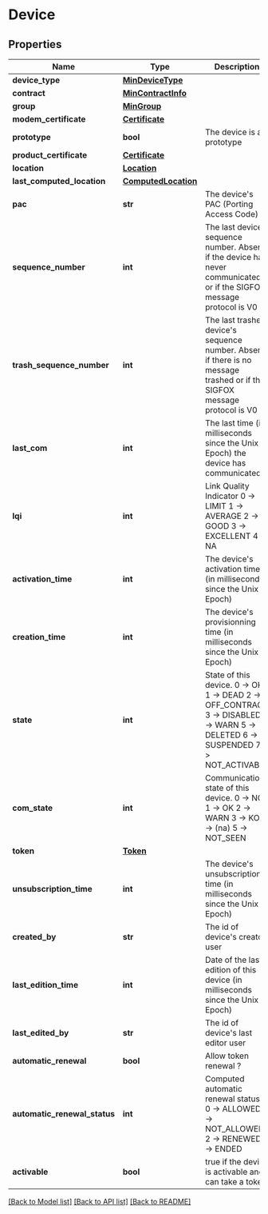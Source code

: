 # Device

## Properties
Name | Type | Description | Notes
------------ | ------------- | ------------- | -------------
**device_type** | [**MinDeviceType**](MinDeviceType.md) |  | [optional] 
**contract** | [**MinContractInfo**](MinContractInfo.md) |  | [optional] 
**group** | [**MinGroup**](MinGroup.md) |  | [optional] 
**modem_certificate** | [**Certificate**](Certificate.md) |  | [optional] 
**prototype** | **bool** | The device is a prototype | [optional] 
**product_certificate** | [**Certificate**](Certificate.md) |  | [optional] 
**location** | [**Location**](Location.md) |  | [optional] 
**last_computed_location** | [**ComputedLocation**](ComputedLocation.md) |  | [optional] 
**pac** | **str** | The device&#x27;s PAC (Porting Access Code) | 
**sequence_number** | **int** | The last device&#x27;s sequence number. Absent if the device has never communicated or if the SIGFOX message protocol is V0  | [optional] 
**trash_sequence_number** | **int** | The last trashed device&#x27;s sequence number. Absent if there is no message trashed or if the SIGFOX message protocol is V0  | [optional] 
**last_com** | **int** | The last time (in milliseconds since the Unix Epoch) the device has communicated | [optional] 
**lqi** | **int** | Link Quality Indicator 0 -&gt; LIMIT 1 -&gt; AVERAGE 2 -&gt; GOOD 3 -&gt; EXCELLENT 4 -&gt; NA  | [optional] 
**activation_time** | **int** | The device&#x27;s activation time (in milliseconds since the Unix Epoch) | [optional] 
**creation_time** | **int** | The device&#x27;s provisionning time (in milliseconds since the Unix Epoch) | 
**state** | **int** | State of this device. 0 -&gt; OK 1 -&gt; DEAD 2 -&gt; OFF_CONTRACT 3 -&gt; DISABLED 4 -&gt; WARN 5 -&gt; DELETED 6 -&gt; SUSPENDED 7 -&gt; NOT_ACTIVABLE  | 
**com_state** | **int** | Communication state of this device. 0 -&gt; NO 1 -&gt; OK 2 -&gt; WARN 3 -&gt; KO 4 -&gt; (na) 5 -&gt; NOT_SEEN  | 
**token** | [**Token**](Token.md) |  | [optional] 
**unsubscription_time** | **int** | The device&#x27;s unsubscription time (in milliseconds since the Unix Epoch) | [optional] 
**created_by** | **str** | The id of device&#x27;s creator user | [optional] 
**last_edition_time** | **int** | Date of the last edition of this device (in milliseconds since the Unix Epoch) | [optional] 
**last_edited_by** | **str** | The id of device&#x27;s last editor user | [optional] 
**automatic_renewal** | **bool** | Allow token renewal ? | 
**automatic_renewal_status** | **int** | Computed automatic renewal status. 0 -&gt; ALLOWED 1 -&gt; NOT_ALLOWED 2 -&gt; RENEWED 3 -&gt; ENDED  | [optional] 
**activable** | **bool** | true if the device is activable and can take a token | [optional] 

[[Back to Model list]](../README.md#documentation-for-models) [[Back to API list]](../README.md#documentation-for-api-endpoints) [[Back to README]](../README.md)

